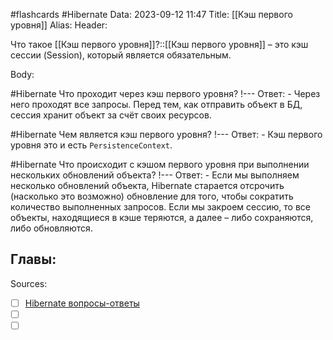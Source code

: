 #flashcards #Hibernate 
Data: 2023-09-12 11:47
Title: [[Кэш первого уровня]]
Alias:
Header:

Что такое [[Кэш первого уровня]]?::[[Кэш первого уровня]] – это кэш сессии (Session), который является обязательным.
<!--SR:!2023-11-03,10,290-->



Body:



#Hibernate 
Что проходит через кэш первого уровня?
!---
Ответ:
	- Через него проходят все запросы. Перед тем, как отправить объект в БД, сессия хранит объект за счёт своих ресурсов.
<!--SR:!2023-11-04,10,350-->



#Hibernate 
Чем является кэш первого уровня?
!---
Ответ:
	- Кэш первого уровня это и есть `PersistenceContext`.
<!--SR:!2023-11-03,10,350-->



#Hibernate 
Что происходит с кэшом первого уровня при выполнении нескольких обновлений объекта?
!---
Ответ:
	- Если мы выполняем несколько обновлений объекта, Hibernate старается отсрочить (насколько это возможно) обновление для того, чтобы сократить количество выполненных запросов. Если мы закроем сессию, то все объекты, находящиеся в кэше теряются, а далее – либо сохраняются, либо обновляются. 
<!--SR:!2023-10-30,4,210-->


Главы:
-


Sources:
- [ ] [Hibernate вопросы-ответы](https://docs.google.com/document/d/104EUUT-gv7xSalJlJu0DInzlyCVFjC5Sz2gcDoVtfyE/edit)
- [ ] []()
- [ ] []()
